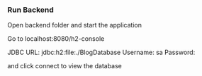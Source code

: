 ### Run Backend

Open backend folder and start the application

Go to localhost:8080/h2-console 

JDBC URL: jdbc:h2:file:./BlogDatabase
Username: sa
Password:

and click connect to view the database
